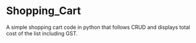 # Shopping_Cart
A simple shopping cart code in python that follows CRUD and displays total cost of the list including GST.
